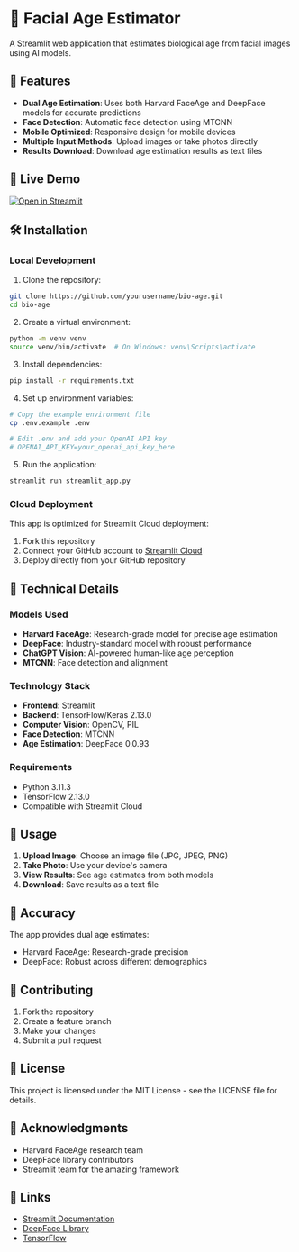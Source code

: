 # 📱 Facial Age Estimator

A Streamlit web application that estimates biological age from facial images using AI models.

## 🌟 Features

- **Dual Age Estimation**: Uses both Harvard FaceAge and DeepFace models for accurate predictions
- **Face Detection**: Automatic face detection using MTCNN
- **Mobile Optimized**: Responsive design for mobile devices
- **Multiple Input Methods**: Upload images or take photos directly
- **Results Download**: Download age estimation results as text files

## 🚀 Live Demo

[![Open in Streamlit](https://static.streamlit.io/badges/streamlit_badge_black_white.svg)](https://share.streamlit.io/yourusername/bio-age/main/streamlit_app.py)

## 🛠️ Installation

### Local Development

1. Clone the repository:
```bash
git clone https://github.com/yourusername/bio-age.git
cd bio-age
```

2. Create a virtual environment:
```bash
python -m venv venv
source venv/bin/activate  # On Windows: venv\Scripts\activate
```

3. Install dependencies:
```bash
pip install -r requirements.txt
```

4. Set up environment variables:
```bash
# Copy the example environment file
cp .env.example .env

# Edit .env and add your OpenAI API key
# OPENAI_API_KEY=your_openai_api_key_here
```

5. Run the application:
```bash
streamlit run streamlit_app.py
```

### Cloud Deployment

This app is optimized for Streamlit Cloud deployment:

1. Fork this repository
2. Connect your GitHub account to [Streamlit Cloud](https://share.streamlit.io)
3. Deploy directly from your GitHub repository

## 🔧 Technical Details

### Models Used

- **Harvard FaceAge**: Research-grade model for precise age estimation
- **DeepFace**: Industry-standard model with robust performance
- **ChatGPT Vision**: AI-powered human-like age perception
- **MTCNN**: Face detection and alignment

### Technology Stack

- **Frontend**: Streamlit
- **Backend**: TensorFlow/Keras 2.13.0
- **Computer Vision**: OpenCV, PIL
- **Face Detection**: MTCNN
- **Age Estimation**: DeepFace 0.0.93

### Requirements

- Python 3.11.3
- TensorFlow 2.13.0
- Compatible with Streamlit Cloud

## 📝 Usage

1. **Upload Image**: Choose an image file (JPG, JPEG, PNG)
2. **Take Photo**: Use your device's camera
3. **View Results**: See age estimates from both models
4. **Download**: Save results as a text file

## 🎯 Accuracy

The app provides dual age estimates:
- Harvard FaceAge: Research-grade precision
- DeepFace: Robust across different demographics

## 🤝 Contributing

1. Fork the repository
2. Create a feature branch
3. Make your changes
4. Submit a pull request

## 📄 License

This project is licensed under the MIT License - see the LICENSE file for details.

## 🙏 Acknowledgments

- Harvard FaceAge research team
- DeepFace library contributors
- Streamlit team for the amazing framework

## 🔗 Links

- [Streamlit Documentation](https://docs.streamlit.io)
- [DeepFace Library](https://github.com/serengil/deepface)
- [TensorFlow](https://tensorflow.org) 